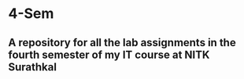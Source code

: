 # 4-Sem
## A repository for all the lab assignments in the fourth semester of my IT course at NITK Surathkal
